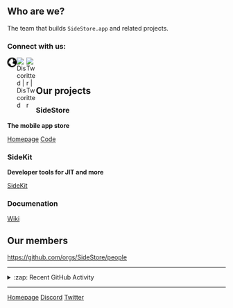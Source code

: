 <!-- 
Docs: How to use GitHub README and actions to auto-generate embedded content.
https://github.com/anuraghazra/github-readme-stats
https://www.youtube.com/watch?v=n6d4KHSKqGk
https://github.com/rahuldkjain/github-profile-readme-generator
 -->

## Who are we?

The team that builds `SideStore.app` and related projects.

### Connect with us:

<!--
[![Website](https://img.shields.io/website?label=sidestore.io&style=for-the-badge&url=https://sidestore.io)](https://sidestore.io)
[![Twitter Follow](https://img.shields.io/twitter/follow/sidestore_io?color=1DA1F2&logo=twitter&style=for-the-badge)](https://twitter.com/intent/follow?original_referer=https%3A%2F%2Fgithub.com%2Fsidestore&screen_name=sidestore)
[![GitHub Followers](https://img.shields.io/github/followers/sidestore?style=for-the-badge)]()
[![GitHub Sponsors](https://img.shields.io/github/sponsors/sidestore?style=for-the-badge
)]() 
-->

[<img align="left" alt="sidestore.io" width="22px" src="https://raw.githubusercontent.com/iconic/open-iconic/master/svg/globe.svg" />][website]
[<img align="left" alt="Discord | Discord" width="22px" src="https://cdn.jsdelivr.net/npm/simple-icons@v3/icons/discord.svg" />][discord]
[<img align="left" alt="Twitter | Twitter" width="22px" src="https://cdn.jsdelivr.net/npm/simple-icons@v3/icons/twitter.svg" />][twitter]

<br />
<br />

## Our projects

### SideStore

__The mobile app store__

[Homepage][website]
[Code][git.sidestore]

### SideKit

__Developer tools for JIT and more__

[SideKit][git.sidekit]

### Documenation

[Wiki][wiki]

## Our members

https://github.com/orgs/SideStore/people

---

<details>
  <summary>:zap: Recent GitHub Activity</summary>

<!--START_SECTION:activity-->
1. ❗️ Opened issue [#410](https://github.com/SideStore/SideStore/issues/410) in [SideStore/SideStore](https://github.com/SideStore/SideStore)
2. 🗣 Commented on [#344](https://github.com/SideStore/SideStore/issues/344) in [SideStore/SideStore](https://github.com/SideStore/SideStore)
3. ❗️ Closed issue [#407](https://github.com/SideStore/SideStore/issues/407) in [SideStore/SideStore](https://github.com/SideStore/SideStore)
4. 🗣 Commented on [#407](https://github.com/SideStore/SideStore/issues/407) in [SideStore/SideStore](https://github.com/SideStore/SideStore)
5. 🗣 Commented on [#407](https://github.com/SideStore/SideStore/issues/407) in [SideStore/SideStore](https://github.com/SideStore/SideStore)
6. 🗣 Commented on [#407](https://github.com/SideStore/SideStore/issues/407) in [SideStore/SideStore](https://github.com/SideStore/SideStore)
7. 🗣 Commented on [#407](https://github.com/SideStore/SideStore/issues/407) in [SideStore/SideStore](https://github.com/SideStore/SideStore)
8. 🗣 Commented on [#314](https://github.com/SideStore/SideStore/issues/314) in [SideStore/SideStore](https://github.com/SideStore/SideStore)
9. 🗣 Commented on [#407](https://github.com/SideStore/SideStore/issues/407) in [SideStore/SideStore](https://github.com/SideStore/SideStore)
10. 🗣 Commented on [#408](https://github.com/SideStore/SideStore/issues/408) in [SideStore/SideStore](https://github.com/SideStore/SideStore)
11. ❗️ Opened issue [#408](https://github.com/SideStore/SideStore/issues/408) in [SideStore/SideStore](https://github.com/SideStore/SideStore)
12. ❗️ Opened issue [#407](https://github.com/SideStore/SideStore/issues/407) in [SideStore/SideStore](https://github.com/SideStore/SideStore)
13. 🗣 Commented on [#314](https://github.com/SideStore/SideStore/issues/314) in [SideStore/SideStore](https://github.com/SideStore/SideStore)
14. 🗣 Commented on [#398](https://github.com/SideStore/SideStore/issues/398) in [SideStore/SideStore](https://github.com/SideStore/SideStore)
15. 🗣 Commented on [#406](https://github.com/SideStore/SideStore/issues/406) in [SideStore/SideStore](https://github.com/SideStore/SideStore)
16. 🗣 Commented on [#247](https://github.com/SideStore/SideStore/issues/247) in [SideStore/SideStore](https://github.com/SideStore/SideStore)
17. 🗣 Commented on [#398](https://github.com/SideStore/SideStore/issues/398) in [SideStore/SideStore](https://github.com/SideStore/SideStore)
18. 🗣 Commented on [#406](https://github.com/SideStore/SideStore/issues/406) in [SideStore/SideStore](https://github.com/SideStore/SideStore)
19. ❗️ Closed issue [#406](https://github.com/SideStore/SideStore/issues/406) in [SideStore/SideStore](https://github.com/SideStore/SideStore)
20. 🗣 Commented on [#406](https://github.com/SideStore/SideStore/issues/406) in [SideStore/SideStore](https://github.com/SideStore/SideStore)
<!--END_SECTION:activity-->

</details>

---

[Homepage][patreon] [Discord][discord] [Twitter][twitter]

<!--
- [Patreon][patreon]
- [OpenCollective][opencollective]
- [YouTube][youtube]
-->

[website]: https://sidestore.io
[wiki]: https://wiki.sidestore.io
[twitter]: https://twitter.com/sidestore_io
[discord]: https://discord.gg/CacsuuzsBq
[youtube]: https://youtube.com/TODO
[patreon]: https://www.patreon.com/SideStore
[opencollective]: https://opencollective.com/TODO
[git.sidestore]: https://github.com/SideStore/SideStore/
[git.sidekit]: https://github.com/SideStore/SideKit

